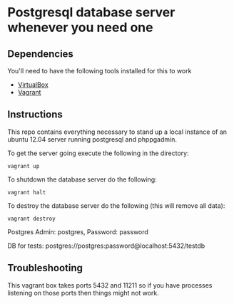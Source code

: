 # Postgresql database server whenever you need one

## Dependencies

You'll need to have the following tools installed for this to work

* [VirtualBox](https://www.virtualbox.org/wiki/Downloads)
* [Vagrant](http://vagrantup.com/)

## Instructions

This repo contains everything necessary to stand up a local instance of an
ubuntu 12.04 server running postgresql and phppgadmin.

To get the server going execute the following in the directory:

    vagrant up

To shutdown the database server do the following:

    vagrant halt

To destroy the database server do the following (this will remove all data):

    vagrant destroy

Postgres Admin: postgres, Password: password

DB for tests: postgres://postgres:password@localhost:5432/testdb

## Troubleshooting

This vagrant box takes ports 5432 and 11211 so if you have processes listening
on those ports then things might not work.

